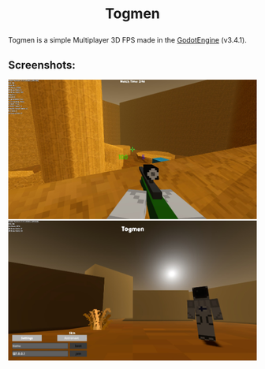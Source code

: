# <p align=center> Togmen
Togmen is a simple Multiplayer 3D FPS made in the [GodotEngine](https://www.godotengine.org) (v3.4.1).

## Screenshots: 
![screenshot1](images/screenshot1.png)
![screenshot2](images/screenshot2.png)
